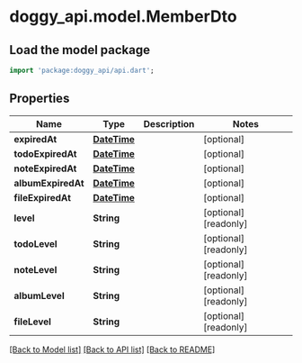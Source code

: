 # doggy_api.model.MemberDto

## Load the model package
```dart
import 'package:doggy_api/api.dart';
```

## Properties
Name | Type | Description | Notes
------------ | ------------- | ------------- | -------------
**expiredAt** | [**DateTime**](DateTime.md) |  | [optional] 
**todoExpiredAt** | [**DateTime**](DateTime.md) |  | [optional] 
**noteExpiredAt** | [**DateTime**](DateTime.md) |  | [optional] 
**albumExpiredAt** | [**DateTime**](DateTime.md) |  | [optional] 
**fileExpiredAt** | [**DateTime**](DateTime.md) |  | [optional] 
**level** | **String** |  | [optional] [readonly] 
**todoLevel** | **String** |  | [optional] [readonly] 
**noteLevel** | **String** |  | [optional] [readonly] 
**albumLevel** | **String** |  | [optional] [readonly] 
**fileLevel** | **String** |  | [optional] [readonly] 

[[Back to Model list]](../README.md#documentation-for-models) [[Back to API list]](../README.md#documentation-for-api-endpoints) [[Back to README]](../README.md)


